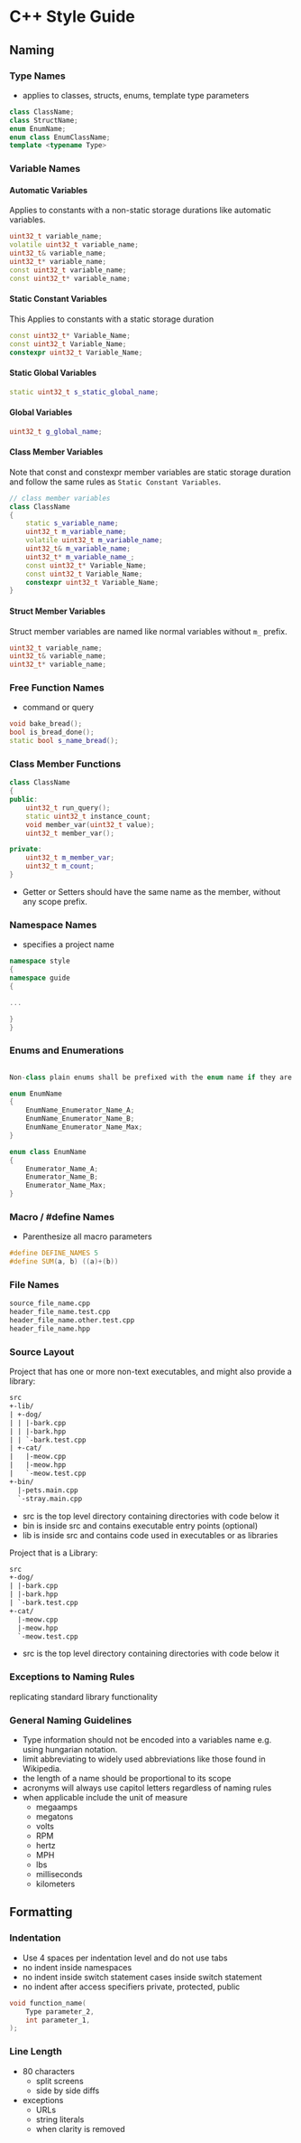 # C++ Style Guide

## Naming

### Type Names

* applies to classes, structs, enums, template type parameters
```cpp
class ClassName;
class StructName;
enum EnumName;
enum class EnumClassName;
template <typename Type>
```

### Variable Names

#### Automatic Variables

Applies to constants with a non-static storage durations like automatic variables.
```cpp
uint32_t variable_name;
volatile uint32_t variable_name;
uint32_t& variable_name;
uint32_t* variable_name;
const uint32_t variable_name;
const uint32_t* variable_name;
```

#### Static Constant Variables

This Applies to constants with a static storage duration
```cpp
const uint32_t* Variable_Name;
const uint32_t Variable_Name;
constexpr uint32_t Variable_Name;
```

#### Static Global Variables

```cpp
static uint32_t s_static_global_name;
```

#### Global Variables

```cpp
uint32_t g_global_name;
```

#### Class Member Variables

Note that const and constexpr member variables are static storage duration and
follow the same rules as `Static Constant Variables`.
```cpp
// class member variables
class ClassName
{
    static s_variable_name;
    uint32_t m_variable_name;
    volatile uint32_t m_variable_name;
    uint32_t& m_variable_name;
    uint32_t* m_variable_name_;
    const uint32_t* Variable_Name;
    const uint32_t Variable_Name;
    constexpr uint32_t Variable_Name;
}

```

#### Struct Member Variables

Struct member variables are named like normal variables without `m_` prefix.

```cpp
uint32_t variable_name;
uint32_t& variable_name;
uint32_t* variable_name;
```

### Free Function Names

* command or query

```cpp
void bake_bread();
bool is_bread_done();
static bool s_name_bread();
```

### Class Member Functions

```cpp
class ClassName
{
public:
    uint32_t run_query();
    static uint32_t instance_count;
    void member_var(uint32_t value);
    uint32_t member_var();

private:
    uint32_t m_member_var;
    uint32_t m_count;
}
```

* Getter or Setters should have the same name as the member, without any scope prefix.

### Namespace Names

* specifies a project name

```cpp
namespace style
{
namespace guide
{

...

}
}
```

### Enums and Enumerations

```cpp

Non-class plain enums shall be prefixed with the enum name if they are in the global namespace.

enum EnumName
{
    EnumName_Enumerator_Name_A;
    EnumName_Enumerator_Name_B;
    EnumName_Enumerator_Name_Max;
}

enum class EnumName
{
    Enumerator_Name_A;
    Enumerator_Name_B;
    Enumerator_Name_Max;
}
```

### Macro / #define Names

* Parenthesize all macro parameters

```cpp
#define DEFINE_NAMES 5
#define SUM(a, b) ((a)+(b))
```

### File Names

```txt
source_file_name.cpp
header_file_name.test.cpp
header_file_name.other.test.cpp
header_file_name.hpp
```

### Source Layout

Project that has one or more non-text executables, and might also provide a library:
```txt
src
+-lib/
| +-dog/
| | |-bark.cpp
| | |-bark.hpp
| | `-bark.test.cpp
| +-cat/
|   |-meow.cpp
|   |-meow.hpp
|   `-meow.test.cpp
+-bin/
  |-pets.main.cpp
  `-stray.main.cpp
```

* src is the top level directory containing directories with code below it
* bin is inside src and contains executable entry points (optional)
* lib is inside src and contains code used in executables or as libraries

Project that is a Library:
```txt
src
+-dog/
| |-bark.cpp
| |-bark.hpp
| `-bark.test.cpp
+-cat/
  |-meow.cpp
  |-meow.hpp
  `-meow.test.cpp
```
* src is the top level directory containing directories with code below it

### Exceptions to Naming Rules

replicating standard library functionality

### General Naming Guidelines

* Type information should not be encoded into a variables name e.g. using hungarian notation.
* limit abbreviating to widely used abbreviations like those found in Wikipedia.
* the length of a name should be proportional to its scope
* acronyms will always use capitol letters regardless of naming rules
* when applicable include the unit of measure
    * megaamps
    * megatons
    * volts
    * RPM
    * hertz
    * MPH
    * lbs
    * milliseconds
    * kilometers

## Formatting

### Indentation
* Use 4 spaces per indentation level and do not use tabs
* no indent inside namespaces
* no indent inside switch statement cases inside switch statement
* no indent after access specifiers private, protected, public

```cpp
void function_name(
    Type parameter_2,
    int parameter_1,
);
```

### Line Length
* 80 characters
    * split screens
    * side by side diffs
* exceptions
    * URLs
    * string literals
    * when clarity is removed
